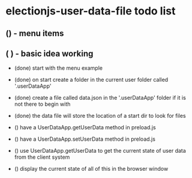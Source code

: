 # electionjs-user-data-file todo list

## () - menu items

## (  ) - basic idea working
* (done) start with the menu example
* (done) on start create a folder in the current user folder called '.userDataApp'
* (done) create a file called data.json in the '.userDataApp' folder if it is not there to begin with
* (done) the data file will store the location of a start dir to look for files

* () have a UserDataApp.getUserData method in preload.js
* () have a UserDataApp.setUserData method in preload.js

* () use UserDataApp.getUserData to get the current state of user data from the client system
* () display the current state of all of this in the browser window